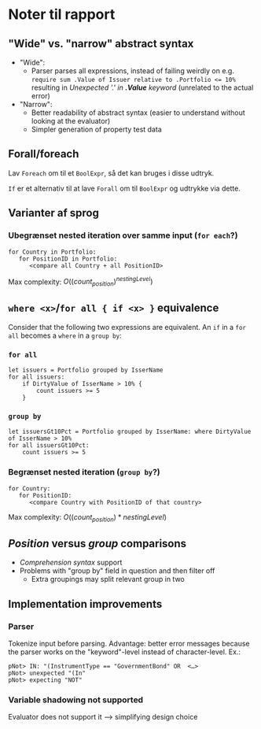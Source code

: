 Noter til rapport
=======

## "Wide" vs. "narrow" abstract syntax 

* "Wide":
  * Parser parses all expressions, instead of failing weirdly on e.g. `require sum .Value of Issuer relative to .Portfolio <= 10%` resulting in *Unexpected '.' in **.Value** keyword* (unrelated to the actual error)
* "Narrow":
  * Better readability of abstract syntax (easier to understand without looking at the evaluator)
  * Simpler generation of property test data

## Forall/foreach

Lav `Foreach` om til et `BoolExpr`, så det kan bruges i disse udtryk.

`If` er et alternativ til at lave `Forall` om til `BoolExpr` og udtrykke via dette.

## Varianter af sprog

### Ubegrænset nested iteration over samme input (`for each`?)

```
for Country in Portfolio:
   for PositionID in Portfolio:
      <compare all Country + all PositionID>
```

Max complexity: $O((count_{position})^{nestingLevel})$

## `where <x>`/`for all { if <x> }` equivalence

Consider that the following two expressions are equivalent. An `if` in a `for all` becomes a `where` in a `group by`:

### `for all`

```
let issuers = Portfolio grouped by IsserName
for all issuers:
    if DirtyValue of IsserName > 10% {
        count issuers >= 5
    }
```

### `group by`

```
let issuersGt10Pct = Portfolio grouped by IsserName: where DirtyValue of IsserName > 10%
for all issuersGt10Pct:
    count issuers >= 5
```



### Begrænset nested iteration (`group by`?)

```
for Country:
   for PositionID:
      <compare Country with PositionID of that country>
```

Max complexity: $O((count_{position})*{nestingLevel})$

## *Position* versus *group* comparisons

* *Comprehension syntax* support
* Problems with "group by" field in question and then filter off
  * Extra groupings may split relevant group in two

## Implementation improvements

### Parser

Tokenize input before parsing. Advantage: better error messages because the parser works on the "keyword"-level instead of character-level. Ex.:

```
pNot> IN: "(InstrumentType == "GovernmentBond" OR  <…>
pNot> unexpected "(In"
pNot> expecting "NOT"
```

### Variable shadowing not supported

Evaluator does not support it —> simplifying design choice







